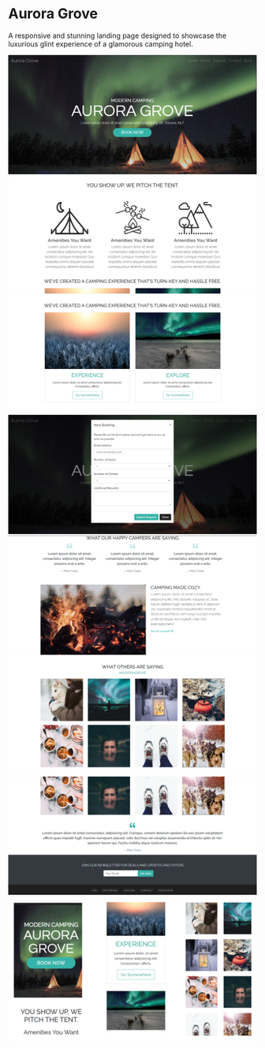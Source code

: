 # Aurora Grove
A responsive and stunning landing page designed to showcase the luxurious glint experience of a glamorous camping hotel.

<img src='./resources/1 Home.PNG'>
<img src='./resources/3 Home.PNG'>
<img src='./resources/4 Home.PNG'>
<img src='./resources/2 Home.PNG'>
<img src='./resources/5 Home.PNG'>
<img src='./resources/6 Home.PNG'>
<img src='./resources/7 Home.PNG'>
<img src='./resources/8 Home.png'>